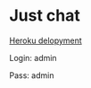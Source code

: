 # Just chat

[Heroku delopyment](https://cft-dinamokid-chat.herokuapp.com/)

Login: admin

Pass: admin
